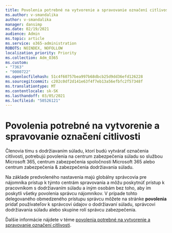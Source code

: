 ```yaml
---
title: Povolenia potrebné na vytvorenie a spravovanie označení citlivosti
ms.author: v-smandalika
author: v-smandalika
manager: dansimp
ms.date: 02/19/2021
audience: Admin
ms.topic: article
ms.service: o365-administration
ROBOTS: NOINDEX, NOFOLLOW
localization_priority: Priority
ms.collection: Adm_O365
ms.custom:
- "7363"
- "9000722"
ms.openlocfilehash: 51c4f60757bea997b68dbcb25d9dd36efd126228
ms.sourcegitcommit: c202c0df2d141e63f4f7eb13a56efbfc2f57348f
ms.translationtype: MT
ms.contentlocale: sk-SK
ms.lasthandoff: 03/05/2021
ms.locfileid: "50526121"
---
```

# <a name="permissions-required-to-create-and-manage-sensitivity-labels"></a>Povolenia potrebné na vytvorenie a spravovanie označení citlivosti

Členovia tímu s dodržiavaním súladu, ktorí budú vytvárať označenia citlivosti, potrebujú povolenia na centrum zabezpečenia súladu so službou Microsoft 365, centrum zabezpečenia spoločnosti Microsoft 365 alebo centrum zabezpečenia & zabezpečenia dodržiavania súladu.

Na základe predvoleného nastavenia majú globálny správcovia pre nájomníka prístup k týmto centrám spravovania a môžu poskytnúť prístup k pracovníkom s dodržiavaním súladu a iným osobám bez toho, aby im poskytli všetky povolenia správcu nájomníkov. V prípade tohto delegovaného obmedzeného prístupu správcu môžete na stránke **povolenia** pridať používateľov k správcovi údajov o dodržiavaní súladu, správcovi dodržiavania súladu alebo skupine rolí správcu zabezpečenia.

Ďalšie informácie nájdete v téme [povolenia potrebné na vytvorenie a spravovanie označení citlivosti](https://docs.microsoft.com/microsoft-365/compliance/get-started-with-sensitivity-labels).